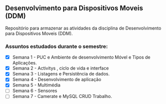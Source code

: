 
## Desenvolvimento para Dispositivos Moveis (DDM)

Repositório para armazenar as atividades da disciplina de Desenvolvimento para Dispositivos Moveis (DDM).

### Assuntos estudados durante o  semestre:

- [x] Semana 1 - PUC e Ambiente de desenvolvimento Móvel e Tipos de Aplicações.
- [x] Semana 2 - Activitys , ciclo de vida e interface
- [x] Semana 3 - Listagens e Persistência de dados.
- [x] Semana 4 - Desenvolvimento de aplicação
- [x] Semana 5 - Multimédia
- [ ] Semana 6 - Sensores
- [ ] Semana 7 - Camerate e MySQL CRUD Trabalho.

